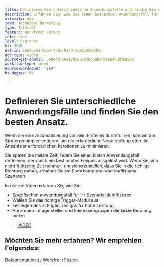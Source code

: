 ```yaml
---
title: Definieren Sie unterschiedliche Anwendungsfälle und finden Sie den besten Ansatz.
description: Erfahren Sie, wie Sie einen bestimmten Anwendungsfall für Ihr Szenario ermitteln, das richtige Design bestimmen und Interessengruppen die beste Beratung bieten in [!DNL Adobe Workfront Fusion].
activity: use
team: Technical Marketing
type: Tutorial
feature: Workfront Fusion
role: User
level: Beginner
kt: 9070
exl-id: 2be7bc61-5c63-47b2-b140-ad9352508d5c
doc-type: video
source-git-commit: 650e4d346e1792863930dcebafacab4c88f2a8bc
workflow-type: tm+mt
source-wordcount: '164'
ht-degree: 0%

---
```


# Definieren Sie unterschiedliche Anwendungsfälle und finden Sie den besten Ansatz.

Wenn Sie eine Automatisierung vor dem Erstellen durchführen, können Sie Strategien implementieren, um die erforderliche Neuerstellung oder die Anzahl der erforderlichen Iterationen zu minimieren.

Sie sparen die meiste Zeit, indem Sie einen klaren Anwendungsfall definieren, der durch ein bestimmtes Ereignis ausgelöst wird. Wenn Sie sich nicht frühzeitig Zeit nehmen, um sicherzustellen, dass Sie in die richtige Richtung gehen, erhalten Sie am Ende komplexe oder ineffiziente Szenarien.

In diesem Video erfahren Sie, wie Sie:

* Spezifischen Anwendungsfall für Ihr Szenario identifizieren
* Wählen Sie das richtige Trigger-Modul aus
* Festlegen des richtigen Designs für hohe Leistung
* Annahmen infrage stellen und Interessengruppen die beste Beratung bieten

>[!VIDEO](https://video.tv.adobe.com/v/335311/?quality=12&learn=on)

## Möchten Sie mehr erfahren? Wir empfehlen Folgendes:

[Dokumentation zu Workfront Fusion](https://experienceleague.adobe.com/docs/workfront/using/adobe-workfront-fusion/workfront-fusion-2.html?lang=en)
